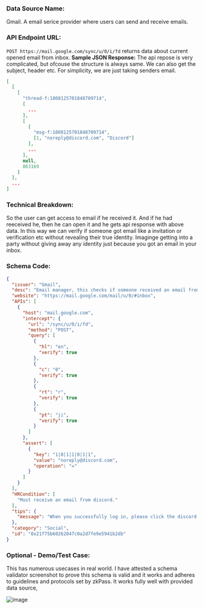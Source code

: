 ### Data Source Name:
Gmail. A email serice provider where users can send and receive emails.

### API Endpoint URL:
`POST https://mail.google.com/sync/u/0/i/fd` returns data about current opened email from inbox.
**Sample JSON Response:**
The api repose is very complicated, but ofcouse the structure is always same. We can also get the subject, header etc. For simplicity, we are just taking senders email.
```json
[
  [
    [
      "thread-f:1808125701848709714",
      [
        ...
      ],
      [
        [
          "msg-f:1808125701848709714",
          [1, "noreply@discord.com", "Discord"]
        ],
        ...
      ],
      null,
      863169
    ]
  ],
  ...
]

```

### Technical Breakdown:
So the user can get access to email if he received it. And if he had reeceived he, then he can open it and he gets api response with above data. In this way we can verify if someone got email like a invitation or verification etc without revealing their true identity. Imaginge getting into a party without giving away any identity just because you got an email in your inbox.

### Schema Code:
```json
{
  "issuer": "Gmail",
  "desc": "Email manager, this checks if someone received an email from discord",
  "website": "https://mail.google.com/mail/u/0/#inbox",
  "APIs": [
    {
      "host": "mail.google.com",
      "intercept": {
        "url": "/sync/u/0/i/fd",
        "method": "POST",
        "query": [
          {
            "hl": "en",
            "verify": true
          },
          {
            "c": "0",
            "verify": true
          },
          {
            "rt": "r",
            "verify": true
          },
          {
            "pt": "ji",
            "verify": true
          }
        ]
      },
      "assert": [
        {
          "key": "1|0|1|1|0|1|1",
          "value": "noreply@discord.com",
          "operation": "="
        }
      ]
    }
  ],
  "HRCondition": [
    "Must receive an email from discord."
  ],
  "tips": {
    "message": "When you successfully log in, please click the discord email you want to verify to initiate the verification process."
  },
  "category": "Social",
  "id": "0x21f75b60262047c0a2d7fe9e5941b2db"
}

```

### Optional - Demo/Test Case:
This has numerous usecases in real world. I have attested a schema validator screenshot to prove this schema is valid and it works and adheres to guidelines and protocols set by zkPass. It works fully well with provided data source,

![image](https://github.com/user-attachments/assets/580b2174-b85d-4cd7-a390-896a7b147e4f)

